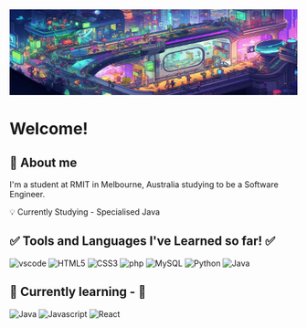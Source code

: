 <img src="assets/cyberpunkimgbysashander.jpg" alt="ader713 Computer ciberpunk sci-fi game by Sashander on DeviantArt" width="100%" height="150" object-fit="cover">

<h1>Welcome!</h1>

<h2>👋 About me</h2>

I'm a student at RMIT in Melbourne, Australia studying to be a Software Engineer.

💡 Currently Studying - Specialised Java

<h2> ✅ Tools and Languages I've Learned so far! ✅</h2>
<p align="left">
<img src="https://cdn.jsdelivr.net/gh/devicons/devicon/icons/vscode/vscode-original.svg" alt="vscode" width="45" height="45"/>
<img src="https://cdn.jsdelivr.net/gh/devicons/devicon@latest/icons/html5/html5-original-wordmark.svg" alt="HTML5" width="45" height="45"/>
<img src="https://cdn.jsdelivr.net/gh/devicons/devicon@latest/icons/css3/css3-original-wordmark.svg" alt="CSS3" width="45" height="45"/>
<img src="https://cdn.jsdelivr.net/gh/devicons/devicon/icons/php/php-original.svg" alt="php" width="45" height="45"/>
<img src="https://cdn.jsdelivr.net/gh/devicons/devicon@latest/icons/mysql/mysql-original.svg" alt="MySQL" width="45" height="45"/>
<img src="https://cdn.jsdelivr.net/gh/devicons/devicon@latest/icons/python/python-original.svg" alt="Python" width="45" height="45"/>
<img src="https://cdn.jsdelivr.net/gh/devicons/devicon@latest/icons/java/java-original.svg" alt="Java" width="45" height="45"/>     
</p>

<h2> 🚧 Currently learning - 🚧</h2>
<p align="left">
<img src="https://cdn.jsdelivr.net/gh/devicons/devicon@latest/icons/java/java-original.svg" alt="Java" width="45" height="45"/>
<img src="https://cdn.jsdelivr.net/gh/devicons/devicon@latest/icons/javascript/javascript-original.svg" alt="Javascript" width="45" height="45"/>
<img src="https://cdn.jsdelivr.net/gh/devicons/devicon@latest/icons/react/react-original-wordmark.svg" alt="React" width="45" height="45"/>   
</p>

<!---
Nath-Hiccup/Nath-Hiccup is a ✨ special ✨ repository because its `README.md` (this file) appears on your GitHub profile.
You can click the Preview link to take a look at your changes.

PREVIOUS README

- 👋 Hi, I’m @Nath-Hiccup
- 
- 👀 I’m interested in Software Engineering and I'm currently studying Information Technology at RMIT in Australia.
- 
- 💞️ I’m looking to expand my understandiing of collaborating on GitHub ...
- 
- 📫 How to reach me ...
- ⚡ Fun fact: ...

--->

